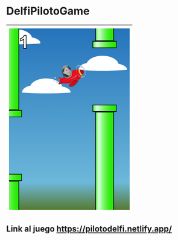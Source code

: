# DelfiPilotoGame

<img src="https://github.com/Aye-Garcia/DelfiPilotoGame/blob/main/img/delfireadme.png">

## Link al juego https://pilotodelfi.netlify.app/
